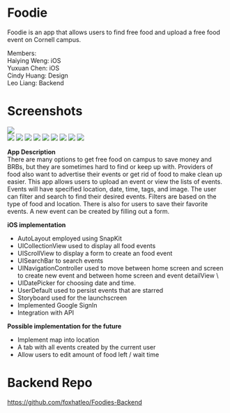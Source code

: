 # Foodie
Foodie is an app that allows users to find free food and upload a free food event on Cornell campus. 

Members:  
Haiying Weng: iOS   
Yuxuan Chen: iOS   
Cindy Huang: Design  
Leo Liang: Backend 

# Screenshots 
![](Screenshot/appicon.png)  
![](Screenshot/LaunchScreen.png)
![](Screenshot/SignIn.png)
![](Screenshot/UpcomingEventFeed.png)
![](Screenshot/StarredEvent.png)
![](Screenshot/DetailView.png)
![](Screenshot/CreateEvent1.png)
![](Screenshot/CreateEvent2.png)
![](Screenshot/Filters.png)
![](Screenshot/SearchBar.png)


**App Description**  
There are many options to get free food on campus to save money and BRBs, but they are sometimes hard to find or keep up with. Providers of food also want to advertise their events or get rid of food to make clean up easier. This app allows users to upload an event or view the lists of events. Events will have specified location, date, time, tags, and image. The user can filter and search to find their desired events. Filters are based on the type of food and location. There is also for users to save their favorite events. A new event can be created by filling out a form. 

**iOS implementation**  
 - AutoLayout employed using SnapKit
 - UICollectionView used to display all food events
 - UIScrollView to display a form to create an food event
 - UISearchBar to search events 
 - UINavigationController used to move between home screen and screen to create new event and between home screen and event detailView \
 - UIDatePicker for choosing date and time. 
 - UserDefault used to persist events that are starred
 - Storyboard used for the launchscreen
 - Implemented Google SignIn 
 - Integration with API
 
 **Possible implementation for the future**
 - Implement map into location 
 - A tab with all events created by the current user 
 - Allow users to edit amount of food left / wait time 

# Backend Repo 
https://github.com/foxhatleo/Foodies-Backend 


